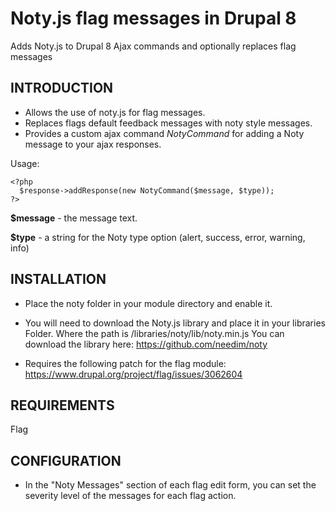 # Noty.js flag messages in Drupal 8

Adds Noty.js to Drupal 8 Ajax commands and optionally replaces flag messages

INTRODUCTION
------------
- Allows the use of noty.js for flag messages.
- Replaces flags default feedback messages with noty style messages.
- Provides a custom ajax command *NotyCommand* for adding a Noty message to
your ajax responses.

Usage:

    <?php
      $response->addResponse(new NotyCommand($message, $type));
    ?>
  
**$message** - the message text.

**$type** - a string for the Noty type option (alert, success, error, warning, info)


INSTALLATION
------------

 * Place the noty folder in your module directory and enable it.
 
 * You will need to download the Noty.js library and place it in your libraries
   Folder. Where the path is /libraries/noty/lib/noty.min.js
   You can download the library here: https://github.com/needim/noty
   
 * Requires the following patch for the flag module:
   https://www.drupal.org/project/flag/issues/3062604


REQUIREMENTS
------------

Flag


CONFIGURATION
-------------

 * In the "Noty Messages" section of each flag edit form, you can set the
   severity level of the messages for each flag action.
